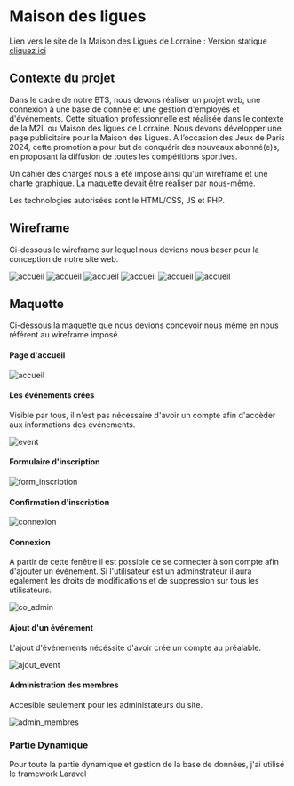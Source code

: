 # Maison des ligues

Lien vers le site de la Maison des Ligues de Lorraine : Version statique
[cliquez ici](https://cynthiaapura.github.io/projet_maison_des_ligues/)

## Contexte du projet

Dans le cadre de notre BTS, nous devons réaliser un projet web, une connexion à une base de donnée et une gestion d'employés et d'événements.
Cette situation professionnelle est réalisée dans le contexte de la M2L ou Maison des ligues de Lorraine.
Nous devons développer une page publicitaire pour la Maison des Ligues. A l’occasion des Jeux de Paris 2024, cette promotion a pour but de conquérir des nouveaux abonné(e)s, en proposant la diffusion de toutes les compétitions sportives.

Un cahier des charges nous a été imposé ainsi qu'un wireframe et une charte graphique. La maquette devait être réaliser par nous-même.

Les technologies autorisées sont le HTML/CSS, JS et PHP.

## Wireframe
Ci-dessous le wireframe sur lequel nous devions nous baser pour la conception de notre site web.

![accueil](public/contenu/accueil.png)
![accueil](public/contenu/wireframe2.png)
![accueil](public/contenu/wireframe3.png)
![accueil](public/contenu/wireframe4.png)
![accueil](public/contenu/wireframe5.png)
![accueil](public/contenu/wireframe6.png)

## Maquette

Ci-dessous la maquette que nous devions concevoir nous même en nous référent au wireframe imposé.

#### Page d'accueil
![accueil](public/contenu/accueil.png)

#### Les événements crées

Visible par tous, il n'est pas nécessaire d'avoir un compte afin d'accèder aux informations des événements.

![event](public/contenu/event.png)

#### Formulaire d'inscription
![form_inscription](public/contenu/formulaire_inscription.png)

#### Confirmation d'inscription
![connexion](public/contenu/confirmation_inscription.png)

#### Connexion

A partir de cette fenêtre il est possible de se connecter à son compte afin d'ajouter un événement. Si l'utilisateur est un adminstrateur il aura également les droits de modifications et de suppression sur tous les utilisateurs.

![co_admin](public/contenu/connexion.png)

#### Ajout d'un événement

L'ajout d'événements nécéssite d'avoir crée un compte au préalable.

![ajout_event](public/contenu/ajout_event.png)

#### Administration des membres

Accesible seulement pour les administateurs du site.

![admin_membres](public/contenu/admin_membres.png)


### Partie Dynamique

Pour toute la partie dynamique et gestion de la base de données, j'ai utilisé le framework Laravel